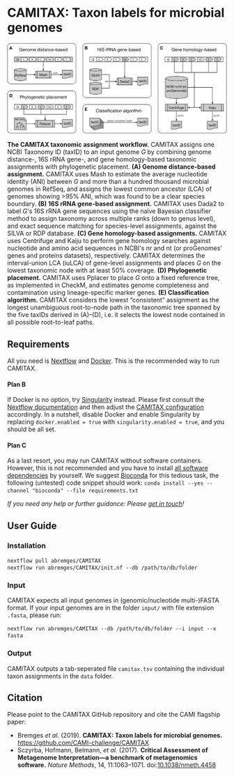 # CAMITAX: Taxon labels for microbial genomes

![The CAMITAX taxonomic assignment workflow](workflow.png "The CAMITAX taxonomic assignment workflow")

**The CAMITAX taxonomic assignment workflow.**
CAMITAX assigns one NCBI Taxonomy ID (taxID) to an input genome *G* by combining genome distance-, 16S rRNA gene-, and gene homology-based taxonomic assignments with phylogenetic placement.
**(A) Genome distance-based assignment.**
CAMITAX uses Mash to estimate the average nucleotide identity (ANI) between *G* and more than a hundred thousand microbial genomes in RefSeq, and assigns the lowest common ancestor (LCA) of genomes showing >95% ANI, which was found to be a clear species boundary.
**(B) 16S rRNA gene-based assignment.**
CAMITAX uses Dada2 to label *G*'s 16S rRNA gene sequences using the naïve Bayesian classifier method to assign taxonomy across multiple ranks (down to genus level), and exact sequence matching for species-level assignments, against the SILVA or RDP database.
**(C) Gene homology-based assignments.**
CAMITAX uses Centrifuge and Kaiju to perform gene homology searches against nucleotide and amino acid sequences in NCBI's nr and nt (or proGenomes' genes and proteins datasets), respectively. CAMITAX determines the interval-union LCA (iuLCA) of gene-level assignments and places *G* on the lowest taxonomic node with at least 50% coverage.
**(D) Phylogenetic placement.**
CAMITAX uses Pplacer to place *G* onto a fixed reference tree, as implemented in CheckM, and estimates genome completeness and contamination using lineage-specific marker genes.
**(E) Classification algorithm.**
CAMITAX considers the lowest “consistent” assignment as the longest unambiguous root-to-node path in the taxonomic tree spanned by the five taxIDs derived in (A)–(D), i.e. it selects the lowest node contained in all possible root-to-leaf paths.

## Requirements

All you need is [Nextflow](https://www.nextflow.io/) and [Docker](https://www.docker.com/). This is the recommended way to run CAMITAX.

#### Plan B

If Docker is no option, try [Singularity](https://singularity.lbl.gov/) instead. Please first consult the [Nextflow documentation](https://www.nextflow.io/docs/latest/singularity.html) and then adjust the [CAMITAX configuration](nextflow.config) accordingly. In a nutshell, disable Docker and enable Singularity by replacing `docker.enabled = true` with `singularity.enabled = true`, and you should be all set.

#### Plan C

As a last resort, you may run CAMITAX without software containers. However, this is not recommended and you have to install [all software dependencies](requirements.txt) by yourself. We suggest [Bioconda](https://bioconda.github.io/) for this tedious task, the following (untested) code snippet should work: ``conda install --yes --channel "bioconda" --file requirements.txt``

*If you need any help or further guidance: Please [get in touch](https://github.com/abremges/CAMITAX/issues)!*

## User Guide

### Installation

```
nextflow pull abremges/CAMITAX
nextflow run abremges/CAMITAX/init.nf --db /path/to/db/folder
```

### Input

CAMITAX expects all input genomes in (genomic/nucleotide multi-)FASTA format.
If your input genomes are in the folder `input/` with file extension `.fasta`, please run:
```
nextflow run abremges/CAMITAX --db /path/to/db/folder --i input --x fasta
```

### Output

CAMITAX outputs a tab-seperated file `camitax.tsv` containing the individual taxon assignments in the `data` folder.

## Citation

Please point to the CAMITAX GitHub repository and cite the CAMI flagship paper:
* Bremges *et al.* (2019). **CAMITAX: Taxon labels for microbial genomes.** https://github.com/CAMI-challenge/CAMITAX
* Sczyrba, Hofmann, Belmann, *et al.* (2017). **Critical Assessment of Metagenome Interpretation—a benchmark of metagenomics software.** *Nature Methods*, 14, 11:1063–1071. doi:[10.1038/nmeth.4458](https://doi.org/10.1038/nmeth.4458)
